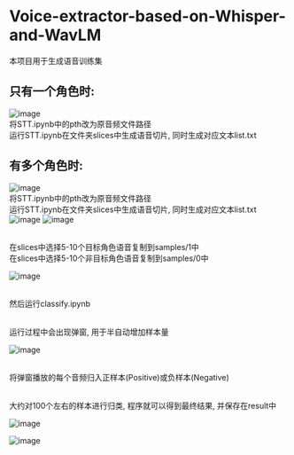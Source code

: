 # Voice-extractor-based-on-Whisper-and-WavLM
本项目用于生成语音训练集
## 只有一个角色时:<br>
![image](https://user-images.githubusercontent.com/42380934/222331950-c40d03e4-e16c-4d69-b5fa-c79b8a8c459d.png)
<br>将STT.ipynb中的pth改为原音频文件路径<br>
运行STT.ipynb在文件夹slices中生成语音切片, 同时生成对应文本list.txt
<br>
## 有多个角色时:<br>
![image](https://user-images.githubusercontent.com/42380934/222331950-c40d03e4-e16c-4d69-b5fa-c79b8a8c459d.png)
<br>将STT.ipynb中的pth改为原音频文件路径<br>
运行STT.ipynb在文件夹slices中生成语音切片, 同时生成对应文本list.txt
<br>
![image](https://user-images.githubusercontent.com/42380934/222332318-4c005aff-6529-470c-b9ef-f60698616d05.png)
![image](https://user-images.githubusercontent.com/42380934/222333674-6790db9e-e4d8-4c08-99c4-67e80a1f588c.png)

<br>
在slices中选择5-10个目标角色语音复制到samples/1中
<br>
在slices中选择5-10个非目标角色语音复制到samples/0中
<br>

![image](https://user-images.githubusercontent.com/42380934/222332282-eb696af9-c2b0-4e66-80dd-fa4836667b79.png)

<br>
然后运行classify.ipynb<br>

<br>运行过程中会出现弹窗, 用于半自动增加样本量<br>

![image](https://user-images.githubusercontent.com/42380934/222332912-9f4659e1-5628-46b9-93bc-53822316fd3a.png)

<br>将弹窗播放的每个音频归入正样本(Positive)或负样本(Negative)<br>

<br>大约对100个左右的样本进行归类, 程序就可以得到最终结果, 并保存在result中<br>

![image](https://user-images.githubusercontent.com/42380934/222333416-86df916f-7828-42ee-8345-f4492cf03129.png)

![image](https://user-images.githubusercontent.com/42380934/222333436-261b505e-2b91-46d8-beae-5dbda46e3085.png)

